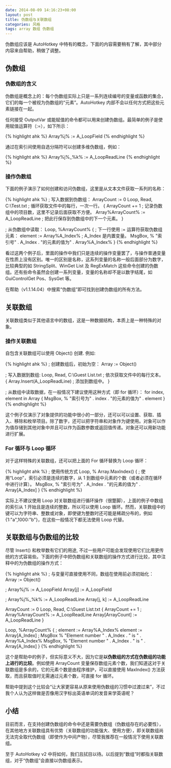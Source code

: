```yaml
---
date: 2014-08-09 14:16:23+08:00
layout: post
title: 伪数组与关联数组
categories: 风格
tags: array 数组 伪数组
---
```


 伪数组应该是 AutoHotkey 中特有的概念，下面的内容需要稍有了解，其中部分内容来自帮助，稍做了调整。

## 伪数组

### 伪数组的含义

伪数组是概念上的：每个伪数组实际上只是一系列连续编号的变量或函数的集合，它们的每一个被视为伪数组的“元素”。AutoHotkey 内部不会以任何方式把这些元素链接在一起。

任何接受 OutputVar 或能赋值的命令都可以用来创建伪数组。最简单的例子是使用赋值运算符（:=），如下所示：

{% highlight ahk %}
Array%j% := A_LoopField
{% endhighlight %}

通过在索引间使用自选分隔符可以创建多维伪数组，例如：

{% highlight ahk %}
Array%j%_%k% := A_LoopReadLine
{% endhighlight %}

### 操作伪数组
下面的例子演示了如何创建和访问伪数组，这里是从文本文件获取一系列的名称：

{% highlight ahk %}
; 写入数据到伪数组：
ArrayCount := 0
Loop, Read, C:\Test.txt   ; 循环获取文件中的每行，一次一行。
{
    ArrayCount += 1  ; 记录伪数组中的项目数，这里不记录后面获取不方便。
    Array%ArrayCount% := A_LoopReadLine  ; 把此行保存到伪数组中的下一个元素。
}

; 从伪数组中读取：
Loop, %ArrayCount%
{
    ; 下一行使用 := 运算符获取伪数组元素：
    element := Array%A_Index%  ; A_Index 是内置变量。
    MsgBox, % "索引号" . A_Index . "的元素的值为" . Array%A_Index%
}
{% endhighlight %}

看过这两个例子后，里面的操作中我们只是连续的操作变量罢了，与操作普通变量在性质上没有区别。唯一的区别是名称，这系列变量的名称一般后面部分为数字，比较典型的如 StringSplit、WinGet List 及 RegExMatch 这些命令创建的伪数组。还有些命令虽然会创建一系列变量，变量的名称却不是以数字结尾，如 GuiControlGet Pos、SysGet 等。

在帮助（v1.1.14.04）中搜索“伪数组”即可找到创建伪数组的所有方法。

## 关联数组

关联数组类似于其他语言中的数组，这是一种数据结构，本质上是一种特殊的对象。

### 操作关联数组

自包含关联数组可以使用 Object() 创建. 例如:

{% highlight ahk %}
; 创建数组后，初始为空：
Array := Object()

; 写入数据到数组:
Loop, Read, C:\Guest List.txt ; 依次获取文件中的每行文本。
{
    Array.Insert(A_LoopReadLine) ; 添加到数组中。
}

; 从数组中读取数据，在一般情况下建议使用这种方式（即 for 循环）：
for index, element in Array
{
    MsgBox, % "索引号为" . index . "的元素的值为" . element
}
{% endhighlight %}

这个例子仅演示了对象提供的功能中很小的一部分，还可以可以设置、获取、插入、移除和枚举项目。除了数字，还可以把字符串和对象作为键使用。对象可以作为值存储到其他对象中并且可以作为函数参数或返回值传递。对象还可以用新功能进行扩展。

### For 循环与 Loop 循环

对于这样特殊的关联数组，还可以把上面的 For 循环替换为 Loop 循环：

{% highlight ahk %}
; 使用传统方式
Loop, % Array.MaxIndex()
{
    ; 使用“Loop”，索引必须是连续的数字，从 1 到数组中元素的个数（或者必须在循环中进行计算）。
    MsgBox, % "索引号为" . A_Index . "的元素的值为" . Array[A_Index]
}
{% endhighlight %}

实际上不建议使用 Loop 对关联数组进行循环操作（很蹩脚），上面的例子中数组的索引从 1 开始且是连续的整数，所以可以使用 Loop 循环。然而，关联数组中的键可以为字符串、整数或对象，即使键为整数时还可能是稀疏分布的，例如 {1:"a",1000:"b"}，在这些一般情况下都无法使用 Loop 代替。

## 关联数组与伪数组的比较

尽管 Insert() 和枚举数有它们的用途, 不过一些用户可能会发现使用它们比用更传统的方式容易些。下面的例子中把伪数组和关联数组的操作方式进行比较，其中注释中的为伪数组的操作方式：

{% highlight ahk %}
; 与变量可直接使用不同，数组在使用前必须初始化：
Array := Object()

; Array%j% := A_LoopField
Array[j] := A_LoopField

; Array%j%_%k% := A_LoopReadLine
Array[j, k] := A_LoopReadLine

ArrayCount := 0
Loop, Read, C:\Guest List.txt
{
    ArrayCount += 1
    ; Array%ArrayCount% := A_LoopReadLine
    Array[ArrayCount] := A_LoopReadLine
}

Loop, %ArrayCount%
{
    ; element := Array%A_Index%
    element := Array[A_Index]
    ; MsgBox % "Element number " . A_Index . " is " . Array%A_Index%
    MsgBox, % "Element number " . A_Index . " is " . Array[A_Index]
}
{% endhighlight %}

这个是帮助中的例子，但实际意义不大，因为它是**以伪数组的方式在伪数组的功能上进行的比较**。例如使用 ArrayCount 变量保存数组元素个数，我们知道这对于关联数组是多余的，它的元素个数是由程序维护，可以直接使用 MaxIndex() 方法获取，而且获取值时无需通过元素个数，可直接 for 循环。

帮助中提到这个比较会“让大家更容易从原来使用伪数组的习惯中过渡过来”，不过我个人认为这样做是否像用汉字标出英语单词的发音来学英语呢？

## 小结

目前而言，在支持创建伪数组的命令中还是需要伪数组（伪数组存在的必要性），在其他地方关联数组具有优势（关联数组的功能强大、使用方便），即关联数组尚无法完全取代伪数组（即使作为中间产物），尽管我推荐在一般情况下使用关联数组。

至于 AutoHotkey v2 中将如何，我们且拭目以待。以后提到“数组”时都指关联数组，对于“伪数组”会直接以伪数组表示。
